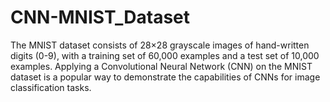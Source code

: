 # CNN-MNIST_Dataset

The MNIST dataset consists of 28×28 grayscale images of hand-written digits (0-9), with a training set of 60,000 examples and a test set of 10,000 examples.
Applying a Convolutional Neural Network (CNN) on the MNIST dataset is a popular way to demonstrate the capabilities of CNNs for image classification tasks. 

